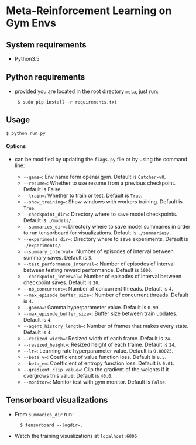 # Meta-Reinforcement Learning on Gym Envs

## System requirements

 - Python3.5

## Python requirements

 - provided you are located in the root directory ```meta```, just run:

        $ sudo pip install -r requirements.txt

## Usage

    $ python run.py

#### Options

- can be modified by updating the ```flags.py``` file or by using the command line:

    * ```--game=```:  Env name form openai gym. Default is ```Catcher-v0```.
    * ```--resume=```:  Whether to use resume from a previous checkpoint. Default is False.
    * ```--train=```:  Whether to train or test. Default is ```True```.
    * ```--show_training=```:  Show windows with workers training. Default is ```True```.
    * ```--checkpoint_dir=```:  Directory where to save model checkpoints. Default is ```./models/```.
    * ```--summaries_dir=```:  Directory where to save model summaries in order to run tensorboard for visualizations. Default is ```./summaries/```.
    * ```--experiments_dir=```:  Directory where to save experiments. Default is ```./experiments/```.
    * ```--summary_interval=```:  Number of episodes of interval between summary saves. Default is ```5```.
    * ```--test_performance_interval=```:  Number of episodes of interval between testing reward performance. Default is ```1000```.
    * ```--checkpoint_interval=```:  Number of episodes of interval between checkpoint saves. Default is ```20```.
    * ```--nb_concurrent=```:  Number of concurrent threads. Default is ```4```.
    * ```--max_episode_buffer_size=```:  Number of concurrent threads. Default is ```4```.
    * ```--gamma=```:  Gamma hyperparameter value. Default is ```0.99```.
    * ```--max_episode_buffer_size=```:  Buffer size between train updates. Default is ```4```.
    * ```--agent_history_length=```:  Number of frames that makes every state. Default is ```4```.
    * ```--resized_width=```:  Resized width of each frame. Default is ```24```.
    * ```--resized_height=```:  Resized height of each frame. Default is ```24```.
    * ```--lr=```:  Learning rate hyperparameter value. Default is ```0.00025```.
    * ```--beta_v=```:  Coefficient of value function loss. Default is ```0.5```.
    * ```--beta_e=```:  Coefficient of entropy function loss. Default is ```0.01```.
    * ```--gradient_clip_value=```:  Clip the gradient of the weights if it overgrows this value. Default is ```40.0```.
    * ```--monitor=```:  Monitor test with gym monitor. Default is ```False```.

## Tensorboard visualizations

* From ```summaries_dir``` run:
    
        $ tensorboard --logdir=.
    
* Watch the training visualizations at ```localhost:6006```
